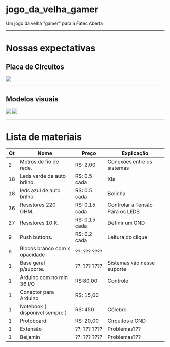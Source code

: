# jogo_da_velha_gamer
Um jogo da velha "gamer" para a Fatec Aberta

----------------------------------------------------------------------------------------------------

# Nossas expectativas
## Placa de Circuitos  
![](https://github.com/gabrielogregorio/jogo_da_velha_gamer/blob/master/Projeto/Modelo%203D/Imagens/3d.png)

----------------------------------------------------------------------------------------------------

## Modelos visuais  
![](https://github.com/gabrielogregorio/jogo_da_velha_gamer/blob/master/Projeto/Modelo%203D/Imagens/img4.png)
![](https://github.com/gabrielogregorio/jogo_da_velha_gamer/blob/master/Projeto/Modelo%203D/Imagens/img1.png)

----------------------------------------------------------------------------------------------------

# Lista de materiais  
| Qt |           Nome                 |    Preço      |         Explicação                |
|----|--------------------------------|---------------|-----------------------------------|
| 2  | Metros de fio de rede.         | R$: 2,00      | Conexões entre os sistemas        |
| 18 | Leds verde de auto brilho.     | R$: 0.5 cada  | Xis                               |
| 18 | leds azul de auto brilho.      | R$: 0.5 cada  | Bolinha                           |
| 36 | Resistores 220 OHM.            | R$: 0.15 cada | Controlar a Tensão Para os LEDS   |
| 27 | Resistores 10 K.               | R$: 0.15 cada | Definir um GND                    | 
| 9  | Push buttons.                  | R$: 0.2 cada  | Leitura do clique                 |
| 9  | Blocos branco com x opacidade  | ??: ??? ????  |                                   |
| 1  | Base geral p/suporte.          | ??: ??? ????  | Sistemas vão nesse suporte        |
| 1  | Arduino com no min 36 I/O      | R$:80,00      | Controle                          |
| 1  | Conector para Arduino          | R$: 15,00     |                                   |
| 1  | Notebook ( disponível sempre ) | R$: 450       | Célebro                           |
| 1  | Protoboard                     | R$: 20,00     | Circuitos e GND                   |
| 1  | Extensão                       | ??: ??? ????  | Problemas???                      |
| 1  | Beijamin                       | ??: ??? ????  | Problemas???                      |
